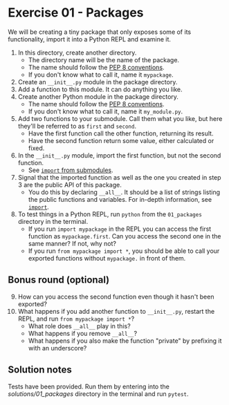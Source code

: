 # Exercise 01 - Packages

We will be creating a tiny package that only exposes some of its functionality, import it into a Python REPL and examine it.

1. In this directory, create another directory.
    * The directory name will be the name of the package.
    * The name should follow the [PEP 8 conventions](https://peps.python.org/pep-0008/#package-and-module-names).
    * If you don't know what to call it, name it `mypackage`.
2. Create an `__init__.py` module in the package directory.
3. Add a function to this module. It can do anything you like.
4. Create another Python module in the package directory.
    * The name should follow the [PEP 8 conventions](https://peps.python.org/pep-0008/#package-and-module-names).
    * If you don't know what to call it, name it `my_module.py`. 
5. Add two functions to your submodule. Call them what you like, but here they'll be referred to as `first` and `second`.
    * Have the first function call the other function, returning its result.
    * Have the second function return some value, either calculated or fixed.
6. In the `__init__.py` module, import the first function, but not the second function.
    * See [`import` from submodules](https://docs.python.org/3.9/reference/import.html#submodules).
7. Signal that the imported function as well as the one you created in step 3 are the public API of this package.
    * You do this by declaring `__all__`. It should be a list of strings listing the public functions and variables. For in-depth information, see [`import`](https://docs.python.org/3/reference/simple_stmts.html#the-import-statement).
8. To test things in a Python REPL, run `python` from the `01_packages` directory in the terminal.
    * If you run `import mypackage` in the REPL you can access the first function as `mypackage.first`. Can you access the second one in the same manner? If not, why not?
    * If you run `from mypackage import *`, you should be able to call your exported functions without `mypackage.` in front of them.

## Bonus round (optional)

9. How can you access the second function even though it hasn't been exported?
10. What happens if you add another function to `__init__.py`, restart the REPL, and run `from mypackage import *`?
    * What role does `__all__` play in this?
    * What happens if you remove `__all__`?
    * What happens if you also make the function "private" by prefixing it with an underscore?


## Solution notes
Tests have been provided. Run them by entering into the _solutions/01_packages_ directory in the terminal and run `pytest`.
